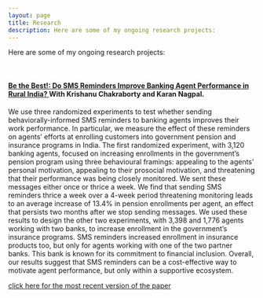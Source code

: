 ```yaml
---
layout: page
title: Research
description: Here are some of my ongoing research projects:
---
```


Here are some of my ongoing research projects:


&nbsp;
&nbsp;

#### <u>Be the Best!: Do SMS Reminders Improve Banking Agent Performance in Rural India? </u> With Krishanu Chakraborty and Karan Nagpal.

 We use three randomized experiments to test whether sending behaviorally-informed SMS reminders to banking agents improves their work performance. In particular, we measure the
effect of these reminders on agents’ efforts at enrolling customers into government pension and
insurance programs in India. The first randomized experiment, with 3,120 banking agents, focused on increasing enrollments in the government’s pension program using three behavioural
framings: appealing to the agents’ personal motivation, appealing to their prosocial motivation,
and threatening that their performance was being closely monitored. We sent these messages
either once or thrice a week. We find that sending SMS reminders thrice a week over a 4-week
period threatening monitoring leads to an average increase of 13.4% in pension enrollments per
agent, an effect that persists two months after we stop sending messages. We used these results
to design the other two experiments, with 3,398 and 1,776 agents working with two banks, to
increase enrollment in the government’s insurance programs. SMS reminders increased enrollment in insurance products too, but only for agents working with one of the two partner banks.
This bank is known for its commitment to financial inclusion. Overall, our results suggest that
SMS reminders can be a cost-effective way to motivate agent performance, but only within a
supportive ecosystem. 

[click here for the most recent version of the paper](https://www.isid.ac.in/~epu/acegd2019/papers/Andr%E9sParrado.pdf)


<!-- Note: this is how to write a comment in HTML. Everything in here won't show up on your webpage.-->

<!--
To increase the size of the title, use fewer # in front of the paper title.
To decrease the size of the title, use more #. 
To remove the italics, remove the * before and after the description
To remove the underline from the title, remove the <u> tags (<u> and </u>)
-->